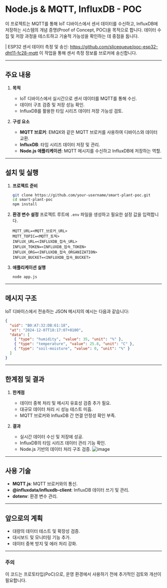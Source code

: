 # Node.js & MQTT, InfluxDB - POC

이 프로젝트는 MQTT를 통해 IoT 디바이스에서 센서 데이터를 수신하고, InfluxDB에 저장하는 시스템의 개념 증명(Proof of Concept, POC)을 목적으로 합니다. 데이터 수집 및 저장 과정을 테스트하고 기술적 가능성을 확인하는 데 중점을 둡니다.

| ESP32 센서 데이터 측정 및 송신: https://github.com/slicequeue/poc-esp32-dht11-fc28-mqtt 이 작업을 통해 센서 측정 정보를 브로커에 송신합니다.

---

## 주요 내용

1. **목적**
   - IoT 디바이스에서 실시간으로 센서 데이터를 MQTT를 통해 수신.
   - 데이터 구조 검증 및 저장 성능 확인.
   - InfluxDB를 활용한 타임 시리즈 데이터 저장 가능성 검토.

2. **구성 요소**
   - **MQTT 브로커**: EMQX와 같은 MQTT 브로커를 사용하여 디바이스와 데이터 교환.
   - **InfluxDB**: 타임 시리즈 데이터 저장 및 관리.
   - **Node.js 애플리케이션**: MQTT 메시지를 수신하고 InfluxDB에 저장하는 역할.

---

## 설치 및 실행

1. **프로젝트 준비**
   ```bash
   git clone https://github.com/your-username/smart-plant-poc.git
   cd smart-plant-poc
   npm install
   ```

2. **환경 변수 설정**
   프로젝트 루트에 `.env` 파일을 생성하고 필요한 설정 값을 입력합니다.
   ```env
   MQTT_URL=<MQTT_브로커_URL>
   MQTT_TOPIC=<MQTT_토픽>
   INFLUX_URL=<INFLUXDB_접속_URL>
   INFLUX_TOKEN=<INFLUXDB_접속_TOKEN>
   INFLUX_ORG=<INFLUXDB_접속_ORGANIZATION>
   INFLUX_BUCKET=<INFLUXDB_접속_BUCKET>
   ```

3. **애플리케이션 실행**
   ```bash
   node app.js
   ```

---

## 메시지 구조

IoT 디바이스에서 전송하는 JSON 메시지의 예시는 다음과 같습니다:
```json
{
  "uid": "B0:A7:32:DB:61:18",
  "at": "2024-12-07T18:17:07+0100",
  "data": [
    { "type": "humidity", "value": 35, "unit": "%" },
    { "type": "temperature", "value": 25.8, "unit": "C" },
    { "type": "soil-moisture", "value": 0, "unit": "%" }
  ]
}
```

---

## 한계점 및 결과

1. **한계점**
   - 데이터 중복 처리 및 메시지 유효성 검증 추가 필요.
   - 대규모 데이터 처리 시 성능 테스트 미흡.
   - MQTT 브로커와 InfluxDB 간 연결 안정성 확인 부족.

2. **결과**
   - 실시간 데이터 수신 및 저장에 성공.
   - InfluxDB의 타임 시리즈 데이터 관리 기능 확인.
   - Node.js 기반의 데이터 처리 구조 검증.
![image](https://github.com/user-attachments/assets/9b14ce80-942b-4a97-b5da-67ae4a1dc33d)

---

## 사용 기술

- **MQTT.js**: MQTT 브로커와의 통신.
- **@influxdata/influxdb-client**: InfluxDB 데이터 쓰기 및 관리.
- **dotenv**: 환경 변수 관리.

---

## 앞으로의 계획

- 대량의 데이터 테스트 및 확장성 검증.
- 대시보드 및 모니터링 기능 추가.
- 데이터 중복 방지 및 에러 처리 강화. 

--- 

### 주의
이 코드는 프로토타입(PoC)으로, 운영 환경에서 사용하기 전에 추가적인 검토와 개선이 필요합니다.

